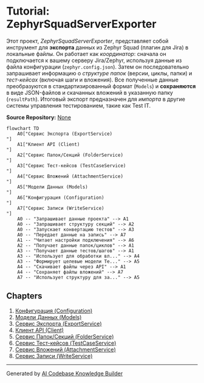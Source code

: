 # Tutorial: ZephyrSquadServerExporter

Этот проект, *ZephyrSquadServerExporter*, представляет собой инструмент для **экспорта** данных из Zephyr Squad (плагин для Jira) в локальные файлы. Он работает как *координатор*: сначала он подключается к вашему серверу Jira/Zephyr, используя данные из файла конфигурации (`zephyr.config.json`). Затем он последовательно запрашивает информацию о *структуре папок* (версии, циклы, папки) и *тест-кейсах* (включая шаги и вложения). Все полученные данные преобразуются в стандартизированный формат (`Models`) и **сохраняются** в виде JSON-файлов и скачанных вложений в указанную папку (`resultPath`). Итоговый экспорт предназначен для *импорта* в другие системы управления тестированием, такие как Test IT.


**Source Repository:** [None](None)

```mermaid
flowchart TD
    A0["Сервис Экспорта (ExportService)
"]
    A1["Клиент API (Client)
"]
    A2["Сервис Папок/Секций (FolderService)
"]
    A3["Сервис Тест-кейсов (TestCaseService)
"]
    A4["Сервис Вложений (AttachmentService)
"]
    A5["Модели Данных (Models)
"]
    A6["Конфигурация (Configuration)
"]
    A7["Сервис Записи (WriteService)
"]
    A0 -- "Запрашивает данные проекта" --> A1
    A0 -- "Запрашивает структуру секций" --> A2
    A0 -- "Запускает конвертацию тестов" --> A3
    A0 -- "Передает данные на запись" --> A7
    A1 -- "Читает настройки подключения" --> A6
    A2 -- "Получает данные папок/циклов" --> A1
    A3 -- "Получает данные тестов/шагов" --> A1
    A3 -- "Использует для обработки вл..." --> A4
    A3 -- "Формирует целевые модели Te..." --> A5
    A4 -- "Скачивает файлы через API" --> A1
    A4 -- "Сохраняет файлы вложений" --> A7
    A7 -- "Использует структуру для за..." --> A5
```

## Chapters

1. [Конфигурация (Configuration)
](01_конфигурация__configuration__.md)
2. [Модели Данных (Models)
](02_модели_данных__models__.md)
3. [Сервис Экспорта (ExportService)
](03_сервис_экспорта__exportservice__.md)
4. [Клиент API (Client)
](04_клиент_api__client__.md)
5. [Сервис Папок/Секций (FolderService)
](05_сервис_папок_секций__folderservice__.md)
6. [Сервис Тест-кейсов (TestCaseService)
](06_сервис_тест_кейсов__testcaseservice__.md)
7. [Сервис Вложений (AttachmentService)
](07_сервис_вложений__attachmentservice__.md)
8. [Сервис Записи (WriteService)
](08_сервис_записи__writeservice__.md)


---

Generated by [AI Codebase Knowledge Builder](https://github.com/The-Pocket/Tutorial-Codebase-Knowledge)